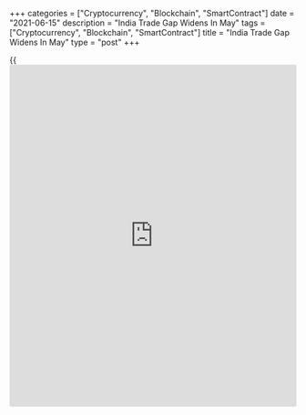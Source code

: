 +++
categories = ["Cryptocurrency", "Blockchain", "SmartContract"]
date = "2021-06-15"
description = "India Trade Gap Widens In May"
tags = ["Cryptocurrency", "Blockchain", "SmartContract"]
title = "India Trade Gap Widens In May"
type = "post"
+++

{{<iframe id="large-banner" src="https://www.bounty.group/#slide=14.0" width="100%" height="600" scrolling="no" style="border: 0px solid rgb(216, 221, 230); border-radius: 3px;">}}

India's merchandise trade deficit for May widened from the same month
last year, official data showed Tuesday.  
  
The trade deficit rose 99.61 percent to $6.28 billion from $3.15 billion
a year ago, the Ministry of Commerce and Industry said.  
  
Exports grew 69.35 percent year-on-year and were 8.11 percent higher
from the same month in 2019. Excluding petroleum, and gems and jewelry,
exports rose 46.50 percent.

Imports increased 73.64 percent annually in May, but they were down
17.42 percent from the same month in 2019.  
  
Oil imports in May rose 171.10 percent year-on-year and non-oil imports
grew 55.48 percent.  
  
Earlier, data from the central bank had shown that the estimated the
surplus in in services for May was $7.88 billion versus $7.65 billion in
April.  
  
The overall trade deficit for the April-May period is estimated at $5.85
billion as compared to the surplus of $4.06 billion in the same period
last year.

Goods exports for the two months combined rose 113.85 percent from a
year ago. Imports climbed 114.31 percent.

For comments and feedback [contact](https://www.playgroundfx.com/contact/): editorial@rtt[news](https://www.letsplayfx.com/blog/forex-news-website/).com

[Economic News][1]

 **What parts of the world are seeing the best (and worst) economic
performances lately? Click[here][2] to check out our [Econ Scorecard][2]
and find out! See up-to-the-moment [ranking](https://www.playgroundfx.com/blog/crypto-exchange-ranking/)s for the best and worst
performers in [GDP][3], [unemployment rate][4], [inflation][5] and much
more.**

   1. www.rtt[news](https://www.letsplayfx.com/blog/forex-news-website/).com/Content/EconomicNews.aspx
   2. www.rtt[news](https://www.letsplayfx.com/blog/forex-news-website/).com/economic-scorecard/world-rank/retail-sales/highest-performance.aspx
   3. www.rtt[news](https://www.letsplayfx.com/blog/forex-news-website/).com/economic-scorecard/world-rank/GDP/highest-performance.aspx
   4. www.rtt[news](https://www.letsplayfx.com/blog/forex-news-website/).com/economic-scorecard/world-rank/unemployment-rate/lowest-performance.aspx
   5. www.rtt[news](https://www.letsplayfx.com/blog/forex-news-website/).com/economic-scorecard/world-rank/CPI/highest-performance.aspx